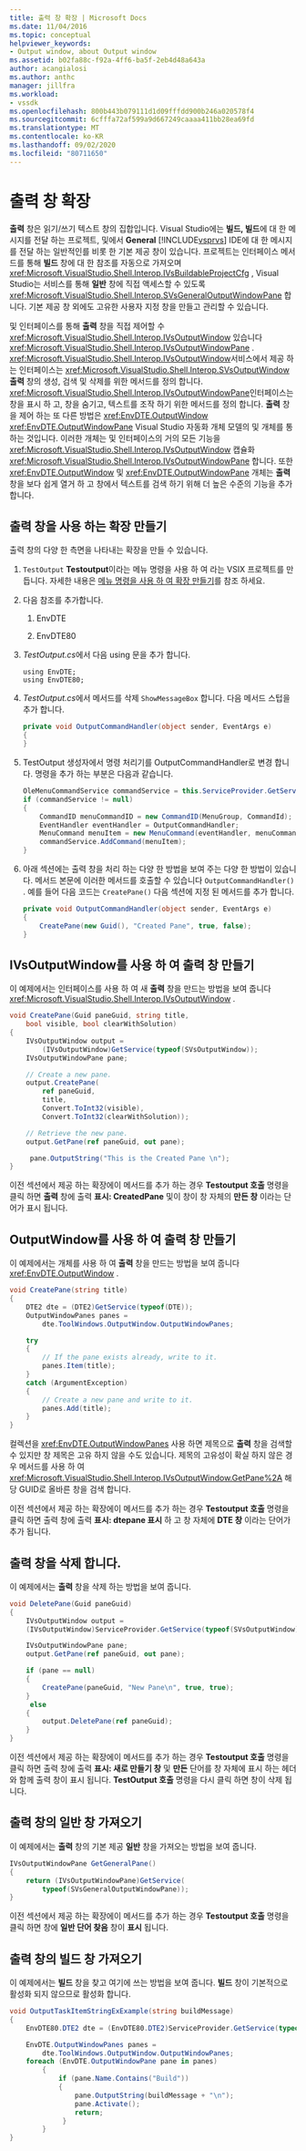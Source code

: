 ```yaml
---
title: 출력 창 확장 | Microsoft Docs
ms.date: 11/04/2016
ms.topic: conceptual
helpviewer_keywords:
- Output window, about Output window
ms.assetid: b02fa88c-f92a-4ff6-ba5f-2eb4d48a643a
author: acangialosi
ms.author: anthc
manager: jillfra
ms.workload:
- vssdk
ms.openlocfilehash: 800b443b079111d1d09fffdd900b246a020578f4
ms.sourcegitcommit: 6cfffa72af599a9d667249caaaa411bb28ea69fd
ms.translationtype: MT
ms.contentlocale: ko-KR
ms.lasthandoff: 09/02/2020
ms.locfileid: "80711650"
---
```

# <a name="extend-the-output-window"></a>출력 창 확장
**출력** 창은 읽기/쓰기 텍스트 창의 집합입니다. Visual Studio에는 **빌드, 빌드**에 대 한 메시지를 전달 하는 프로젝트, 및에서 **General** [!INCLUDE[vsprvs](../code-quality/includes/vsprvs_md.md)] IDE에 대 한 메시지를 전달 하는 일반적인를 비롯 한 기본 제공 창이 있습니다. 프로젝트는 인터페이스 메서드를 통해 **빌드** 창에 대 한 참조를 자동으로 가져오며 <xref:Microsoft.VisualStudio.Shell.Interop.IVsBuildableProjectCfg> , Visual Studio는 서비스를 통해 **일반** 창에 직접 액세스할 수 있도록 <xref:Microsoft.VisualStudio.Shell.Interop.SVsGeneralOutputWindowPane> 합니다. 기본 제공 창 외에도 고유한 사용자 지정 창을 만들고 관리할 수 있습니다.

 및 인터페이스를 통해 **출력** 창을 직접 제어할 수 <xref:Microsoft.VisualStudio.Shell.Interop.IVsOutputWindow> 있습니다 <xref:Microsoft.VisualStudio.Shell.Interop.IVsOutputWindowPane> . <xref:Microsoft.VisualStudio.Shell.Interop.IVsOutputWindow>서비스에서 제공 하는 인터페이스는 <xref:Microsoft.VisualStudio.Shell.Interop.SVsOutputWindow> **출력** 창의 생성, 검색 및 삭제를 위한 메서드를 정의 합니다. <xref:Microsoft.VisualStudio.Shell.Interop.IVsOutputWindowPane>인터페이스는 창을 표시 하 고, 창을 숨기고, 텍스트를 조작 하기 위한 메서드를 정의 합니다. **출력** 창을 제어 하는 또 다른 방법은 <xref:EnvDTE.OutputWindow> <xref:EnvDTE.OutputWindowPane> Visual Studio 자동화 개체 모델의 및 개체를 통하는 것입니다. 이러한 개체는 및 인터페이스의 거의 모든 기능을 <xref:Microsoft.VisualStudio.Shell.Interop.IVsOutputWindow> 캡슐화 <xref:Microsoft.VisualStudio.Shell.Interop.IVsOutputWindowPane> 합니다. 또한 <xref:EnvDTE.OutputWindow> 및 <xref:EnvDTE.OutputWindowPane> 개체는 **출력** 창을 보다 쉽게 열거 하 고 창에서 텍스트를 검색 하기 위해 더 높은 수준의 기능을 추가 합니다.

## <a name="create-an-extension-that-uses-the-output-pane"></a>출력 창을 사용 하는 확장 만들기
 출력 창의 다양 한 측면을 나타내는 확장을 만들 수 있습니다.

1. `TestOutput` **Testoutput**이라는 메뉴 명령을 사용 하 여 라는 VSIX 프로젝트를 만듭니다. 자세한 내용은 [메뉴 명령을 사용 하 여 확장 만들기](../extensibility/creating-an-extension-with-a-menu-command.md)를 참조 하세요.

2. 다음 참조를 추가합니다.

    1. EnvDTE

    2. EnvDTE80

3. *TestOutput.cs*에서 다음 using 문을 추가 합니다.

    ```f#
    using EnvDTE;
    using EnvDTE80;
    ```

4. *TestOutput.cs*에서 메서드를 삭제 `ShowMessageBox` 합니다. 다음 메서드 스텁을 추가 합니다.

    ```csharp
    private void OutputCommandHandler(object sender, EventArgs e)
    {
    }
    ```

5. TestOutput 생성자에서 명령 처리기를 OutputCommandHandler로 변경 합니다. 명령을 추가 하는 부분은 다음과 같습니다.

    ```csharp
    OleMenuCommandService commandService = this.ServiceProvider.GetService(typeof(IMenuCommandService)) as OleMenuCommandService;
    if (commandService != null)
    {
        CommandID menuCommandID = new CommandID(MenuGroup, CommandId);
        EventHandler eventHandler = OutputCommandHandler;
        MenuCommand menuItem = new MenuCommand(eventHandler, menuCommandID);
        commandService.AddCommand(menuItem);
    }
    ```

6. 아래 섹션에는 출력 창을 처리 하는 다양 한 방법을 보여 주는 다양 한 방법이 있습니다. 메서드 본문에 이러한 메서드를 호출할 수 있습니다 `OutputCommandHandler()` . 예를 들어 다음 코드는 `CreatePane()` 다음 섹션에 지정 된 메서드를 추가 합니다.

    ```csharp
    private void OutputCommandHandler(object sender, EventArgs e)
    {
        CreatePane(new Guid(), "Created Pane", true, false);
    }
    ```

## <a name="create-an-output-window-with-ivsoutputwindow"></a>IVsOutputWindow를 사용 하 여 출력 창 만들기
 이 예제에서는 인터페이스를 사용 하 여 새 **출력** 창을 만드는 방법을 보여 줍니다 <xref:Microsoft.VisualStudio.Shell.Interop.IVsOutputWindow> .

```csharp
void CreatePane(Guid paneGuid, string title,
    bool visible, bool clearWithSolution)
{
    IVsOutputWindow output =
        (IVsOutputWindow)GetService(typeof(SVsOutputWindow));
    IVsOutputWindowPane pane;

    // Create a new pane.
    output.CreatePane(
        ref paneGuid,
        title,
        Convert.ToInt32(visible),
        Convert.ToInt32(clearWithSolution));

    // Retrieve the new pane.
    output.GetPane(ref paneGuid, out pane);

     pane.OutputString("This is the Created Pane \n");
}
```

 이전 섹션에서 제공 하는 확장에이 메서드를 추가 하는 경우 **Testoutput 호출** 명령을 클릭 하면 **출력** 창에 출력 **표시: CreatedPane** 및이 창이 창 자체의 **만든 창** 이라는 단어가 표시 됩니다.

## <a name="create-an-output-window-with-outputwindow"></a>OutputWindow를 사용 하 여 출력 창 만들기
 이 예제에서는 개체를 사용 하 여 **출력** 창을 만드는 방법을 보여 줍니다 <xref:EnvDTE.OutputWindow> .

```csharp
void CreatePane(string title)
{
    DTE2 dte = (DTE2)GetService(typeof(DTE));
    OutputWindowPanes panes =
        dte.ToolWindows.OutputWindow.OutputWindowPanes;

    try
    {
        // If the pane exists already, write to it.
        panes.Item(title);
    }
    catch (ArgumentException)
    {
        // Create a new pane and write to it.
        panes.Add(title);
    }
}
```

 컬렉션을 <xref:EnvDTE.OutputWindowPanes> 사용 하면 제목으로 **출력** 창을 검색할 수 있지만 창 제목은 고유 하지 않을 수도 있습니다. 제목의 고유성이 확실 하지 않은 경우 메서드를 사용 하 여 <xref:Microsoft.VisualStudio.Shell.Interop.IVsOutputWindow.GetPane%2A> 해당 GUID로 올바른 창을 검색 합니다.

 이전 섹션에서 제공 하는 확장에이 메서드를 추가 하는 경우 **Testoutput 호출** 명령을 클릭 하면 출력 창에 출력 **표시: dtepane 표시** 하 고 창 자체에 **DTE 창** 이라는 단어가 추가 됩니다.

## <a name="delete-an-output-window"></a>출력 창을 삭제 합니다.
 이 예제에서는 **출력** 창을 삭제 하는 방법을 보여 줍니다.

```csharp
void DeletePane(Guid paneGuid)
{
    IVsOutputWindow output =
    (IVsOutputWindow)ServiceProvider.GetService(typeof(SVsOutputWindow));

    IVsOutputWindowPane pane;
    output.GetPane(ref paneGuid, out pane);

    if (pane == null)
    {
        CreatePane(paneGuid, "New Pane\n", true, true);
    }
     else
    {
        output.DeletePane(ref paneGuid);
    }
}
```

 이전 섹션에서 제공 하는 확장에이 메서드를 추가 하는 경우 **Testoutput 호출** 명령을 클릭 하면 출력 창에 출력 **표시: 새로 만들기 창** 및 **만든** 단어를 창 자체에 표시 하는 헤더와 함께 출력 창이 표시 됩니다. **TestOutput 호출** 명령을 다시 클릭 하면 창이 삭제 됩니다.

## <a name="get-the-general-pane-of-the-output-window"></a>출력 창의 일반 창 가져오기
 이 예제에서는 **출력** 창의 기본 제공 **일반** 창을 가져오는 방법을 보여 줍니다.

```csharp
IVsOutputWindowPane GetGeneralPane()
{
    return (IVsOutputWindowPane)GetService(
        typeof(SVsGeneralOutputWindowPane));
}
```

 이전 섹션에서 제공 하는 확장에이 메서드를 추가 하는 경우 **Testoutput 호출** 명령을 클릭 하면 창에 **일반 단어 찾음** 창이 **표시** 됩니다.

## <a name="get-the-build-pane-of-the-output-window"></a>출력 창의 빌드 창 가져오기
 이 예제에서는 **빌드** 창을 찾고 여기에 쓰는 방법을 보여 줍니다. **빌드** 창이 기본적으로 활성화 되지 않으므로 활성화 합니다.

```csharp
void OutputTaskItemStringExExample(string buildMessage)
{
    EnvDTE80.DTE2 dte = (EnvDTE80.DTE2)ServiceProvider.GetService(typeof(EnvDTE.DTE));

    EnvDTE.OutputWindowPanes panes =
        dte.ToolWindows.OutputWindow.OutputWindowPanes;
    foreach (EnvDTE.OutputWindowPane pane in panes)
        {
            if (pane.Name.Contains("Build"))
            {
                pane.OutputString(buildMessage + "\n");
                pane.Activate();
                return;
             }
        }
}
```
